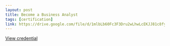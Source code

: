 ```yaml
---
layout: post
title: Become a Business Analyst
tags: [certification]
link: https://drive.google.com/file/d/1mlbLb60Fc3F3Dru2wLhwLcEKJJ81c8fy/view?usp=sharing
---
```


<a href="https://drive.google.com/file/d/1mlbLb60Fc3F3Dru2wLhwLcEKJJ81c8fy/view?usp=sharing" target="_blank">View credential</a>